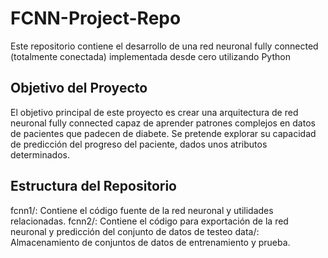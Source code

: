 # FCNN-Project-Repo

Este repositorio contiene el desarrollo de una red neuronal fully connected (totalmente conectada) implementada desde cero utilizando Python

## Objetivo del Proyecto
El objetivo principal de este proyecto es crear una arquitectura de red neuronal fully connected capaz de aprender patrones complejos en datos de pacientes que padecen de diabete. Se pretende  explorar su capacidad de  predicción del progreso del paciente, dados unos atributos determinados.

## Estructura del Repositorio
fcnn1/: Contiene el código fuente de la red neuronal y utilidades relacionadas.
fcnn2/: Contiene el código para exportación de la red neuronal y predicción del conjunto de datos de testeo <diabetes2>
data/: Almacenamiento de conjuntos de datos de entrenamiento y prueba.
